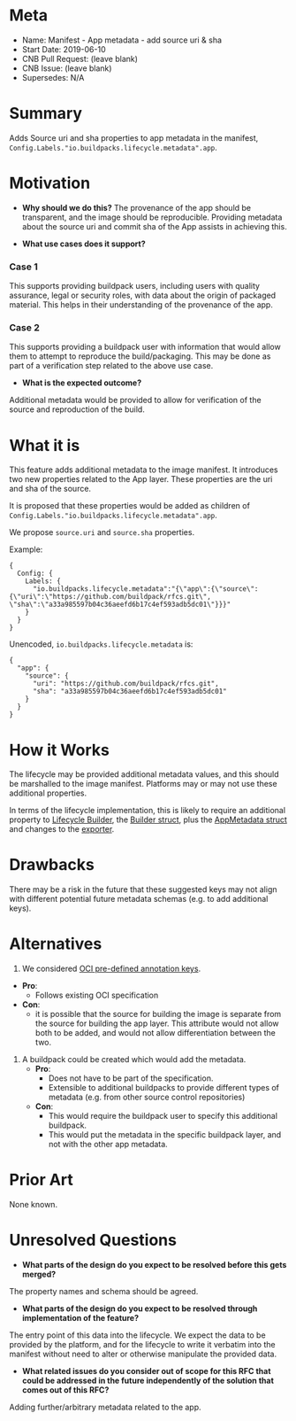 # Meta
[meta]: #meta
- Name: Manifest - App metadata - add source uri & sha
- Start Date: 2019-06-10
- CNB Pull Request: (leave blank)
- CNB Issue: (leave blank)
- Supersedes: N/A

# Summary
[summary]: #summary

Adds Source uri and sha properties to app metadata in the manifest, `Config.Labels."io.buildpacks.lifecycle.metadata".app`.

# Motivation
[motivation]: #motivation

- **Why should we do this?**
The provenance of the app should be transparent, and the image should be
reproducible.  Providing metadata about the source uri and commit sha of the App assists
in achieving this.

- **What use cases does it support?**
### Case 1
This supports providing buildpack users, including users with quality assurance, legal or security roles, with data about the origin of packaged material.  This helps in their understanding of the provenance of the app.

### Case 2
This supports providing a buildpack user with information that would allow them to attempt to reproduce the build/packaging.  This may be done as part of a verification step related to the above use case.

- **What is the expected outcome?**

Additional metadata would be provided to allow for verification of the source and reproduction of the build.

# What it is
[what-it-is]: #what-it-is

This feature adds additional metadata to the image manifest.  It introduces two
new properties related to the App layer.  These properties are the uri and sha
of the source.

It is proposed that these properties would be added as children of `Config.Labels."io.buildpacks.lifecycle.metadata".app`.

We propose `source.uri` and `source.sha` properties.

Example:
```
{
  Config: {
    Labels: {
      "io.buildpacks.lifecycle.metadata":"{\"app\":{\"source\":{\"uri\":\"https://github.com/buildpack/rfcs.git\", \"sha\":\"a33a985597b04c36aeefd6b17c4ef593adb5dc01\"}}}"
    }
  }
}
```

Unencoded, `io.buildpacks.lifecycle.metadata` is:
```
{
  "app": {
    "source": {
      "uri": "https://github.com/buildpack/rfcs.git",
      "sha": "a33a985597b04c36aeefd6b17c4ef593adb5dc01"
    }
  }
}
```

# How it Works
[how-it-works]: #how-it-works

The lifecycle may be provided additional metadata values, and this should be marshalled to the image manifest.
Platforms may or may not use these additional properties.

In terms of the lifecycle implementation, this is likely to require an additional property to [Lifecycle Builder](https://github.com/buildpack/lifecycle/blob/af8b71578ed91303834ef57a7e3568ce3081f153/cmd/builder/main.go#L66-L75), the [Builder struct](https://github.com/buildpack/lifecycle/blob/af8b71578ed91303834ef57a7e3568ce3081f153/cmd/builder/main.go#L66-L75), plus the [AppMetadata struct](https://github.com/buildpack/lifecycle/blob/af8b71578ed91303834ef57a7e3568ce3081f153/metadata/metadata.go#L21-L23) and changes to the [exporter](https://github.com/buildpack/lifecycle/blob/af8b71578ed91303834ef57a7e3568ce3081f153/exporter.go#L50-L54).

# Drawbacks
[drawbacks]: #drawbacks

There may be a risk in the future that these suggested keys may not align with different potential future metadata schemas (e.g. to add additional keys).

# Alternatives
[alternatives]: #alternatives

1. We considered [OCI pre-defined annotation
keys](https://github.com/opencontainers/image-spec/blob/master/annotations.md#pre-defined-annotation-keys).
*  **Pro**:
    * Follows existing OCI specification
*  **Con**:
    * it is possible that the source for building the image is separate from the source for building the app layer.  This attribute would not allow both to be added, and would not allow differentiation between the two.
1. A buildpack could be created which would add the metadata.
    *  **Pro**:
        * Does not have to be part of the specification.
        * Extensible to additional buildpacks to provide different types of metadata (e.g. from other source control repositories)
    *  **Con**:
        * This would require the buildpack user to specify this additional buildpack.
        * This would put the metadata in the specific buildpack layer, and not with the other app metadata.

# Prior Art
[prior-art]: #prior-art

None known.

# Unresolved Questions
[unresolved-questions]: #unresolved-questions

- **What parts of the design do you expect to be resolved before this gets merged?**

The property names and schema should be agreed.

- **What parts of the design do you expect to be resolved through implementation of the feature?**

The entry point of this data into the lifecycle.  We expect the data to be
provided by the platform, and for the lifecycle to write it verbatim into the
manifest without need to alter or otherwise manipulate the provided data.

- **What related issues do you consider out of scope for this RFC that could be addressed in the future independently of the solution that comes out of this RFC?**

Adding further/arbitrary metadata related to the app.
